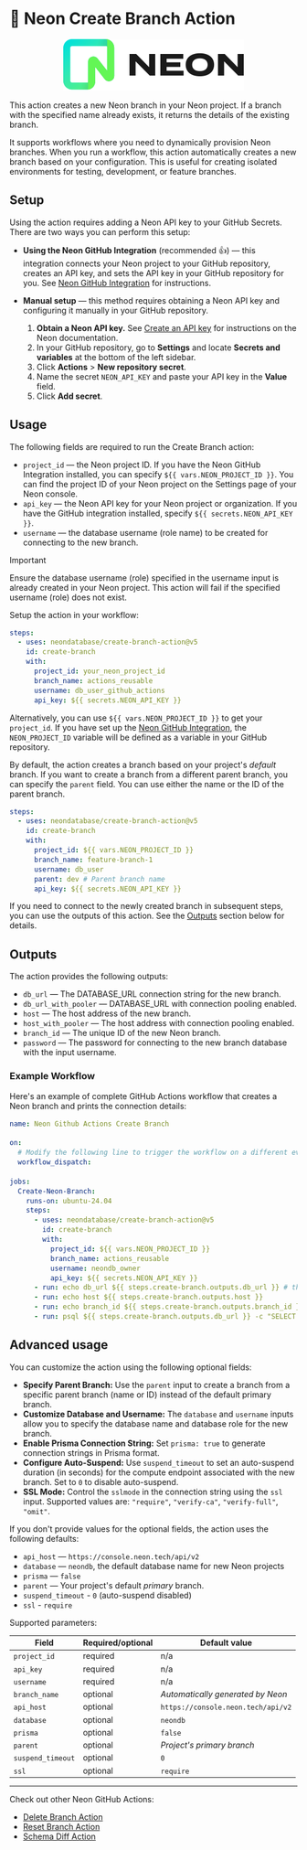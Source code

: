 # 🚀 Neon Create Branch Action

<p align="center">
  <picture>
    <source media="(prefers-color-scheme: dark)" srcset="./docs/logos/neon-logo-dark.svg">
    <img alt="Neon logo" src="./docs/logos/neon-logo-light.svg">
  </picture>
</p>

This action creates a new Neon branch in your Neon project. If a branch with the specified name already exists, it returns the details of the existing branch.

It supports workflows where you need to dynamically provision Neon branches. When you run a workflow, this action automatically creates a new branch based on your configuration. This is useful for creating isolated environments for testing, development, or feature branches.

## Setup

Using the action requires adding a Neon API key to your GitHub Secrets. There are two ways you can perform this setup:

- **Using the Neon GitHub Integration** (recommended 👍) — this integration connects your Neon project to your GitHub repository, creates an API key, and sets the API key in your GitHub repository for you. See [Neon GitHub Integration](https://neon.tech/docs/guides/neon-github-integration) for instructions.
- **Manual setup** — this method requires obtaining a Neon API key and configuring it manually in your GitHub repository.

  1. **Obtain a Neon API key.** See [Create an API key](https://neon.tech/docs/manage/api-keys#create-an-api-key) for instructions on the Neon documentation.
  2. In your GitHub repository, go to **Settings** and locate **Secrets and variables** at the bottom of the left sidebar.
  3. Click **Actions** > **New repository secret**.
  4. Name the secret `NEON_API_KEY` and paste your API key in the **Value** field.
  5. Click **Add secret**.

## Usage

The following fields are required to run the Create Branch action:

- `project_id` — the Neon project ID. If you have the Neon GitHub Integration installed, you can specify `${{ vars.NEON_PROJECT_ID }}`. You can find the project ID of your Neon project on the Settings page of your Neon console.
- `api_key` — the Neon API key for your Neon project or organization. If you have the GitHub integration installed, specify `${{ secrets.NEON_API_KEY }}`.
- `username` — the database username (role name) to be created for connecting to the new branch.

> [!IMPORTANT]
> Ensure the database username (role) specified in the username input is already created in your Neon project. This action will fail if the specified username (role) does not exist.

Setup the action in your workflow:

```yml
steps:
  - uses: neondatabase/create-branch-action@v5
    id: create-branch
    with:
      project_id: your_neon_project_id
      branch_name: actions_reusable
      username: db_user_github_actions
      api_key: ${{ secrets.NEON_API_KEY }}
```

Alternatively, you can use `${{ vars.NEON_PROJECT_ID }}` to get your `project_id`. If you have set up the [Neon GitHub Integration](https://neon.tech/docs/guides/neon-github-integration), the `NEON_PROJECT_ID` variable will be defined as a variable in your GitHub repository.

By default, the action creates a branch based on your project's _default_ branch. If you want to create a branch from a different parent branch, you can specify the `parent` field. You can use either the name or the ID of the parent branch.

```yml
steps:
  - uses: neondatabase/create-branch-action@v5
    id: create-branch
    with:
      project_id: ${{ vars.NEON_PROJECT_ID }}
      branch_name: feature-branch-1
      username: db_user
      parent: dev # Parent branch name
      api_key: ${{ secrets.NEON_API_KEY }}
```

If you need to connect to the newly created branch in subsequent steps, you can use the outputs of this action. See the [Outputs](#outputs) section below for details.

## Outputs

The action provides the following outputs:

- `db_url` — The DATABASE_URL connection string for the new branch.
- `db_url_with_pooler` — DATABASE_URL with connection pooling enabled.
- `host` — The host address of the new branch.
- `host_with_pooler` — The host address with connection pooling enabled.
- `branch_id` — The unique ID of the new Neon branch.
- `password` — The password for connecting to the new branch database with the input username.

### Example Workflow

Here's an example of complete GitHub Actions workflow that creates a Neon branch and prints the connection details:

```yml
name: Neon Github Actions Create Branch

on:
  # Modify the following line to trigger the workflow on a different event such as push or pull_request as per your requirement. We have used workflow_dispatch for manual triggering in this example.
  workflow_dispatch:

jobs:
  Create-Neon-Branch:
    runs-on: ubuntu-24.04
    steps:
      - uses: neondatabase/create-branch-action@v5
        id: create-branch
        with:
          project_id: ${{ vars.NEON_PROJECT_ID }}
          branch_name: actions_reusable
          username: neondb_owner
          api_key: ${{ secrets.NEON_API_KEY }}
      - run: echo db_url ${{ steps.create-branch.outputs.db_url }} # the password is masked when printed
      - run: echo host ${{ steps.create-branch.outputs.host }}
      - run: echo branch_id ${{ steps.create-branch.outputs.branch_id }}
      - run: psql ${{ steps.create-branch.outputs.db_url }} -c "SELECT * FROM NOW();"
```

## Advanced usage

You can customize the action using the following optional fields:

- **Specify Parent Branch:** Use the `parent` input to create a branch from a specific parent branch (name or ID) instead of the default primary branch.
- **Customize Database and Username:** The `database` and `username` inputs allow you to specify the database name and database role for the new branch.
- **Enable Prisma Connection String:** Set `prisma: true` to generate connection strings in Prisma format.
- **Configure Auto-Suspend:** Use `suspend_timeout` to set an auto-suspend duration (in seconds) for the compute endpoint associated with the new branch. Set to `0` to disable auto-suspend.
- **SSL Mode:** Control the `sslmode` in the connection string using the `ssl` input. Supported values are: `"require"`, `"verify-ca"`, `"verify-full"`, `"omit"`.

If you don't provide values for the optional fields, the action uses the following defaults:

- `api_host` — `https://console.neon.tech/api/v2`
- `database` — `neondb`, the default database name for new Neon projects
- `prisma` — `false`
- `parent` — Your project's default _primary_ branch.
- `suspend_timeout` - `0` (auto-suspend disabled)
- `ssl` - `require`

Supported parameters:

| Field             | Required/optional | Default value                      |
| ----------------- | ----------------- | ---------------------------------- |
| `project_id`      | required          | n/a                                |
| `api_key`         | required          | n/a                                |
| `username`        | required          | n/a                                |
| `branch_name`     | optional          | _Automatically generated by Neon_  |
| `api_host`        | optional          | `https://console.neon.tech/api/v2` |
| `database`        | optional          | `neondb`                           |
| `prisma`          | optional          | `false`                            |
| `parent`          | optional          | _Project's primary branch_         |
| `suspend_timeout` | optional          | `0`                                |
| `ssl`             | optional          | `require`                          |

---


Check out other Neon GitHub Actions:

- [Delete Branch Action](https://github.com/neondatabase/delete-branch-action)
- [Reset Branch Action](https://github.com/neondatabase/reset-branch-action)
- [Schema Diff Action](https://github.com/neondatabase/schema-diff-action)